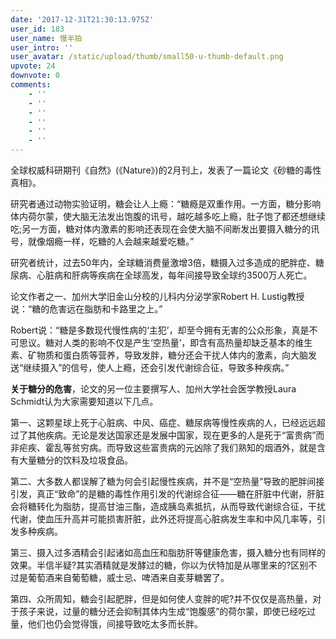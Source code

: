 ```yaml
---
date: '2017-12-31T21:30:13.975Z'
user_id: 183
user_name: 慢半拍
user_intro: ''
user_avatar: /static/upload/thumb/small50-u-thumb-default.png
upvote: 24
downvote: 0
comments:
    - ''
    - ''
    - ''
    - ''
    - ''
    - ''
---
```


全球权威科研期刊《自然》(《Nature》)的2月刊上，发表了一篇论文《砂糖的毒性真相》。　　

研究者通过动物实验证明，糖会让人上瘾：“糖瘾是双重作用。一方面，糖分影响体内荷尔蒙，使大脑无法发出饱腹的讯号，越吃越多吃上瘾，肚子饱了都还想继续吃;另一方面，糖对体内激素的影响还表现在会使大脑不间断发出要摄入糖分的讯号，就像烟瘾一样，吃糖的人会越来越爱吃糖。”　　

研究者统计，过去50年内，全球糖消费量激增3倍，糖摄入过多造成的肥胖症、糖尿病、心脏病和肝病等疾病在全球高发，每年间接导致全球约3500万人死亡。　　

论文作者之一、加州大学旧金山分校的儿科内分泌学家Robert H. Lustig教授说：“糖的危害远在脂肪和卡路里之上。”　

Robert说：“糖是多数现代慢性病的‘主犯’，却至今拥有无害的公众形象，真是不可思议。糖对人类的影响不仅是产生‘空热量’，即含有高热量却缺乏基本的维生素、矿物质和蛋白质等营养，导致发胖，糖分还会干扰人体内的激素，向大脑发送“继续摄入”的信号，使人上瘾，还会引发代谢综合征，导致多种疾病。”　　

**关于糖分的危害**，论文的另一位主要撰写人、加州大学社会医学教授Laura Schmidt认为大家需要知道以下几点。　　

第一、这颗星球上死于心脏病、中风、癌症、糖尿病等慢性疾病的人，已经远远超过了其他疾病。无论是发达国家还是发展中国家，现在更多的人是死于“富贵病”而非疟疾、霍乱等贫穷病。而导致这些富贵病的元凶除了我们熟知的烟酒外，就是含有大量糖分的饮料及垃圾食品。　　

第二、大多数人都误解了糖为何会引起慢性疾病，并不是“空热量”导致的肥胖间接引发，真正“致命”的是糖的毒性作用引发的代谢综合征——糖在肝脏中代谢，肝脏会将糖转化为脂肪，提高甘油三酯，造成胰岛素抵抗，从而导致代谢综合征，干扰代谢，使血压升高并可能损害肝脏，此外还将提高心脏病发生率和中风几率等，引发多种疾病。　　

第三、摄入过多酒精会引起诸如高血压和脂肪肝等健康危害，摄入糖分也有同样的效果。半信半疑?其实酒精就是发酵过的糖，你以为伏特加是从哪里来的?区别不过是葡萄酒来自葡萄糖，威士忌、啤酒来自麦芽糖罢了。　　

第四、众所周知，糖会引起肥胖，但是如何使人变胖的呢?并不仅仅是高热量，对于孩子来说，过量的糖分还会抑制其体内生成“饱腹感”的荷尔蒙，即使已经吃过量，他们也仍会觉得饿，间接导致吃太多而长胖。
